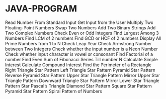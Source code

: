 # JAVA-PROGRAM
Read Number From Standard Input
Get Input from the User
Multiply Two Floating-Point Numbers
Swap Two Numbers
Add Two Binary Strings
Add Two Complex Numbers
Check Even or Odd Integers
Find Largest Among 3 Numbers
Find LCM of 2 numbers
Find GCD or HCF of 2 numbers
Display All Prime Numbers from 1 to N
Check Leap Year
Check Armstrong Number between Two Integers
Check whether the input number is a Neon Number
Check whether input character is vowel or consonant
Find Factorial of a number
Find Even Sum of Fibonacci Series Till number N
Calculate Simple Interest
Calculate Compound Interest
Find the Perimeter of a Rectangle
Right Triangle Star Pattern
Left Triangle Star Pattern
Pyramid Star Pattern
Reverse Pyramid Star Pattern
Upper Star Triangle Pattern
Mirror Upper Star Triangle Pattern
Downward Triangle Star Pattern
Mirror Lower Star Triangle Pattern
Star Pascal’s Triangle
Diamond Star Pattern
Square Star Pattern
Pyramid Star Pattern
Spiral Pattern of Numbers
